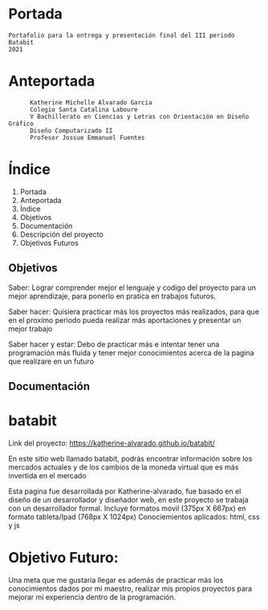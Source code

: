 # Portada
    Portafolio para la entrega y presentación final del III periodo
    Batabit
    2021

# Anteportada
          Katherine Michelle Alvarado Garcia
          Colegio Santa Catalina Laboure
          V Bachillerato en Ciencias y Letras con Orientación en Diseño Gráfico
          Diseño Computarizado II
          Profesor Jossue Emmanuel Fuentes

# Índice
1. Portada
2. Anteportada
3. Índice
4. Objetivos
5. Documentación
6. Descripción del proyecto
7. Objetivos Futuros

## Objetivos 

Saber:
Lograr comprender mejor el lenguaje y codigo del proyecto para un mejor aprendizaje, para ponerlo en pratica en trabajos futuros.

Saber hacer:
Quisiera practicar más los proyectos más realizados, para que en el proximo periodo pueda realizar más aportaciones y presentar un mejor trabajo

Saber hacer y estar: 
Debo de practicar más e intentar tener una programación más fluida y tener mejor conocimientos acerca de la pagina que realizare en un futuro

## Documentación
# batabit

Link del proyecto:
https://katherine-alvarado.github.io/batabit/


En este sitio web llamado batabit, podrás encontrar información sobre los mercados actuales y de los cambios de la moneda virtual que es más invertida en el mercado

Esta pagina fue desarrollada por Katherine-alvarado, fue basado en el diseño de un desarrollador y diseñador web, en este proyecto se trabaja con un desarrollador formal.
Incluye formatos movil (375px X 667px) en formato tableta/Ipad (768px X 1024px) Conociemientos aplicados: html, css y js

# Objetivo Futuro:

Una meta que me gustaria llegar es además de practicar más los conocimientos dados por mi maestro, realizar mis propios proyectos para mejorar mi experiencia dentro de la programación.
